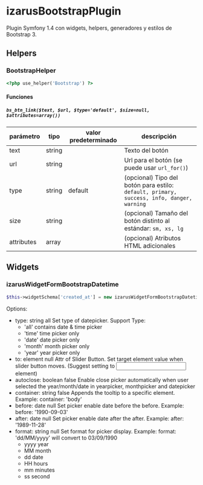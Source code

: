 izarusBootstrapPlugin
=====================

Plugin Symfony 1.4 con widgets, helpers, generadores y estilos de Bootstrap 3.

## Helpers
### BootstrapHelper

```php
<?php use_helper('Bootstrap') ?>
```
#### Funciones

##### `bs_btn_link($text, $url, $type='default', $size=null, $attributes=array())`

**parámetro** | **tipo** | **valor predeterminado** | descripción
--- | --- | --- | ---
text | string | | Texto del botón
url | string | | Url para el botón (se puede usar ```url_for()```)
type | string | default | (opcional) Tipo del botón para estilo: `default, primary, success, info, danger, warning`
size | string |  | (opcional) Tamaño del botón distinto al estándar: `sm, xs, lg`
attributes | array |  | (opcional) Atributos HTML adicionales


## Widgets
### izarusWidgetFormBootstrapDatetime
```php
$this->widgetSchema['created_at'] = new izarusWidgetFormBootstrapDatetime(<options>);
```

Options:

* type:     string    all     Set type of datepicker.
  Support Type:
  * 'all'       contains date & time picker
  * 'time'      time picker only
  * 'date'      date picker only
  * 'month'     month picker only
  * 'year'      year picker only
* to:   element   null    Attr of Slider Button.
  Set target element value when slider button moves. (Suggest setting to <input> element)
* autoclose:  boolean   false   Enable close picker automatically when user
  selected the year/month/date in yearpicker, monthpicker and datepicker
* container:  string    false   Appends the tooltip to a specific element. Example: container: 'body'
* before:     date      null    Set picker enable date before the before. Example: before: '1990-09-03'
* after:      date      null    Set picker enable date after the after. Example: after: '1989-11-28'
* format:     string    null    Set format for picker display. Example: format: 'dd/MM/yyyy' will convert to 03/09/1990
  * yyyy year
  * MM month
  * dd date
  * HH hours
  * mm minutes
  * ss second